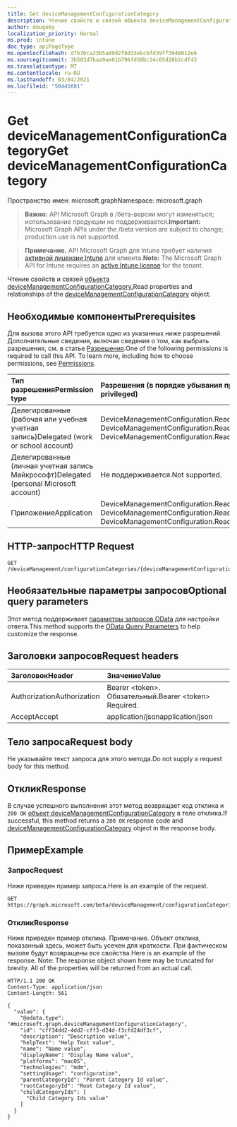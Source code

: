 ```yaml
---
title: Get deviceManagementConfigurationCategory
description: Чтение свойств и связей объекта deviceManagementConfigurationCategory.
author: dougeby
localization_priority: Normal
ms.prod: intune
doc_type: apiPageType
ms.openlocfilehash: d7b76ca23b5a89d2f8d33ebcbfd39ff3948012e6
ms.sourcegitcommit: 3b583d7baa9ae81b796fd30bc24c65d26b2cdf43
ms.translationtype: MT
ms.contentlocale: ru-RU
ms.lasthandoff: 03/04/2021
ms.locfileid: "50441601"
---
```

# <a name="get-devicemanagementconfigurationcategory"></a><span data-ttu-id="17499-103">Get deviceManagementConfigurationCategory</span><span class="sxs-lookup"><span data-stu-id="17499-103">Get deviceManagementConfigurationCategory</span></span>

<span data-ttu-id="17499-104">Пространство имен: microsoft.graph</span><span class="sxs-lookup"><span data-stu-id="17499-104">Namespace: microsoft.graph</span></span>

> <span data-ttu-id="17499-105">**Важно:** API Microsoft Graph в /бета-версии могут изменяться; использование продукции не поддерживается.</span><span class="sxs-lookup"><span data-stu-id="17499-105">**Important:** Microsoft Graph APIs under the /beta version are subject to change; production use is not supported.</span></span>

> <span data-ttu-id="17499-106">**Примечание.** API Microsoft Graph для Intune требует наличия [активной лицензии Intune](https://go.microsoft.com/fwlink/?linkid=839381) для клиента.</span><span class="sxs-lookup"><span data-stu-id="17499-106">**Note:** The Microsoft Graph API for Intune requires an [active Intune license](https://go.microsoft.com/fwlink/?linkid=839381) for the tenant.</span></span>

<span data-ttu-id="17499-107">Чтение свойств и связей [объекта deviceManagementConfigurationCategory.](../resources/intune-deviceconfigv2-devicemanagementconfigurationcategory.md)</span><span class="sxs-lookup"><span data-stu-id="17499-107">Read properties and relationships of the [deviceManagementConfigurationCategory](../resources/intune-deviceconfigv2-devicemanagementconfigurationcategory.md) object.</span></span>

## <a name="prerequisites"></a><span data-ttu-id="17499-108">Необходимые компоненты</span><span class="sxs-lookup"><span data-stu-id="17499-108">Prerequisites</span></span>
<span data-ttu-id="17499-p101">Для вызова этого API требуется одно из указанных ниже разрешений. Дополнительные сведения, включая сведения о том, как выбрать разрешения, см. в статье [Разрешения](/graph/permissions-reference).</span><span class="sxs-lookup"><span data-stu-id="17499-p101">One of the following permissions is required to call this API. To learn more, including how to choose permissions, see [Permissions](/graph/permissions-reference).</span></span>

|<span data-ttu-id="17499-111">Тип разрешения</span><span class="sxs-lookup"><span data-stu-id="17499-111">Permission type</span></span>|<span data-ttu-id="17499-112">Разрешения (в порядке убывания привилегий)</span><span class="sxs-lookup"><span data-stu-id="17499-112">Permissions (from most to least privileged)</span></span>|
|:---|:---|
|<span data-ttu-id="17499-113">Делегированные (рабочая или учебная учетная запись)</span><span class="sxs-lookup"><span data-stu-id="17499-113">Delegated (work or school account)</span></span>|<span data-ttu-id="17499-114">DeviceManagementConfiguration.ReadWrite.All, DeviceManagementConfiguration.Read.All</span><span class="sxs-lookup"><span data-stu-id="17499-114">DeviceManagementConfiguration.ReadWrite.All, DeviceManagementConfiguration.Read.All</span></span>|
|<span data-ttu-id="17499-115">Делегированные (личная учетная запись Майкрософт)</span><span class="sxs-lookup"><span data-stu-id="17499-115">Delegated (personal Microsoft account)</span></span>|<span data-ttu-id="17499-116">Не поддерживается.</span><span class="sxs-lookup"><span data-stu-id="17499-116">Not supported.</span></span>|
|<span data-ttu-id="17499-117">Приложение</span><span class="sxs-lookup"><span data-stu-id="17499-117">Application</span></span>|<span data-ttu-id="17499-118">DeviceManagementConfiguration.ReadWrite.All, DeviceManagementConfiguration.Read.All</span><span class="sxs-lookup"><span data-stu-id="17499-118">DeviceManagementConfiguration.ReadWrite.All, DeviceManagementConfiguration.Read.All</span></span>|

## <a name="http-request"></a><span data-ttu-id="17499-119">HTTP-запрос</span><span class="sxs-lookup"><span data-stu-id="17499-119">HTTP Request</span></span>
<!-- {
  "blockType": "ignored"
}
-->
``` http
GET /deviceManagement/configurationCategories/{deviceManagementConfigurationCategoryId}
```

## <a name="optional-query-parameters"></a><span data-ttu-id="17499-120">Необязательные параметры запросов</span><span class="sxs-lookup"><span data-stu-id="17499-120">Optional query parameters</span></span>
<span data-ttu-id="17499-121">Этот метод поддерживает [параметры запросов OData](/graph/query-parameters) для настройки ответа.</span><span class="sxs-lookup"><span data-stu-id="17499-121">This method supports the [OData Query Parameters](/graph/query-parameters) to help customize the response.</span></span>

## <a name="request-headers"></a><span data-ttu-id="17499-122">Заголовки запросов</span><span class="sxs-lookup"><span data-stu-id="17499-122">Request headers</span></span>
|<span data-ttu-id="17499-123">Заголовок</span><span class="sxs-lookup"><span data-stu-id="17499-123">Header</span></span>|<span data-ttu-id="17499-124">Значение</span><span class="sxs-lookup"><span data-stu-id="17499-124">Value</span></span>|
|:---|:---|
|<span data-ttu-id="17499-125">Authorization</span><span class="sxs-lookup"><span data-stu-id="17499-125">Authorization</span></span>|<span data-ttu-id="17499-126">Bearer &lt;token&gt;. Обязательный.</span><span class="sxs-lookup"><span data-stu-id="17499-126">Bearer &lt;token&gt; Required.</span></span>|
|<span data-ttu-id="17499-127">Accept</span><span class="sxs-lookup"><span data-stu-id="17499-127">Accept</span></span>|<span data-ttu-id="17499-128">application/json</span><span class="sxs-lookup"><span data-stu-id="17499-128">application/json</span></span>|

## <a name="request-body"></a><span data-ttu-id="17499-129">Тело запроса</span><span class="sxs-lookup"><span data-stu-id="17499-129">Request body</span></span>
<span data-ttu-id="17499-130">Не указывайте текст запроса для этого метода.</span><span class="sxs-lookup"><span data-stu-id="17499-130">Do not supply a request body for this method.</span></span>

## <a name="response"></a><span data-ttu-id="17499-131">Отклик</span><span class="sxs-lookup"><span data-stu-id="17499-131">Response</span></span>
<span data-ttu-id="17499-132">В случае успешного выполнения этот метод возвращает код отклика и `200 OK` [объект deviceManagementConfigurationCategory](../resources/intune-deviceconfigv2-devicemanagementconfigurationcategory.md) в теле отклика.</span><span class="sxs-lookup"><span data-stu-id="17499-132">If successful, this method returns a `200 OK` response code and [deviceManagementConfigurationCategory](../resources/intune-deviceconfigv2-devicemanagementconfigurationcategory.md) object in the response body.</span></span>

## <a name="example"></a><span data-ttu-id="17499-133">Пример</span><span class="sxs-lookup"><span data-stu-id="17499-133">Example</span></span>

### <a name="request"></a><span data-ttu-id="17499-134">Запрос</span><span class="sxs-lookup"><span data-stu-id="17499-134">Request</span></span>
<span data-ttu-id="17499-135">Ниже приведен пример запроса.</span><span class="sxs-lookup"><span data-stu-id="17499-135">Here is an example of the request.</span></span>
``` http
GET https://graph.microsoft.com/beta/deviceManagement/configurationCategories/{deviceManagementConfigurationCategoryId}
```

### <a name="response"></a><span data-ttu-id="17499-136">Отклик</span><span class="sxs-lookup"><span data-stu-id="17499-136">Response</span></span>
<span data-ttu-id="17499-p102">Ниже приведен пример отклика. Примечание. Объект отклика, показанный здесь, может быть усечен для краткости. При фактическом вызове будут возвращены все свойства.</span><span class="sxs-lookup"><span data-stu-id="17499-p102">Here is an example of the response. Note: The response object shown here may be truncated for brevity. All of the properties will be returned from an actual call.</span></span>
``` http
HTTP/1.1 200 OK
Content-Type: application/json
Content-Length: 561

{
  "value": {
    "@odata.type": "#microsoft.graph.deviceManagementConfigurationCategory",
    "id": "cff34dd2-4dd2-cff3-d24d-f3cfd24df3cf",
    "description": "Description value",
    "helpText": "Help Text value",
    "name": "Name value",
    "displayName": "Display Name value",
    "platforms": "macOS",
    "technologies": "mdm",
    "settingUsage": "configuration",
    "parentCategoryId": "Parent Category Id value",
    "rootCategoryId": "Root Category Id value",
    "childCategoryIds": [
      "Child Category Ids value"
    ]
  }
}
```





